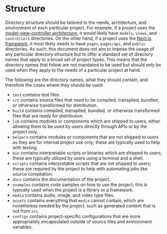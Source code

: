 # Structure

Directory structure should be tailored to the needs, architecture, and environment of each particular project. For example, if a project uses the [model-view-controller architecture](https://en.wikipedia.org/wiki/Model%E2%80%93view%E2%80%93controller), it would likely have `models`, `views`, and `controllers` directories. On the other hand, if a project uses the [Next.js framework](https://nextjs.org), it most likely needs to have `pages`, `pages/api`, and `public` directories. As such, this document does not aim to impose the usage of any particular directory structure but to offer a standard set of directory names that apply to a broad set of project types. This means that the directory names that follow are not mandated to be used but should only be used when they apply to the needs of a particular project at hand.

The following are the directory names, what they should contain, and therefore the cases where they should be used:

- `test` contains test files.
- `src` contains source files that need to be compiled, transpiled, bundled, or otherwise transformed for distribution.
- `build` contains compiled, transpiled, bundled, or otherwise transformed files that are ready for distribution.
- `lib` contains modules or components which are shipped to users, either allowing them to be used by users directly through APIs or by the project only.
- `helpers` contains modules or components that are not shipped to users as they are for internal project use only; these are typically used to help with testing.
- `bin` contains interpretable scripts or binaries which are shipped to users; these are typically utilized by users using a terminal and a shell.
- `scripts` contains interpretable scripts that are not shipped to users; these are required by the project to help with automating jobs like source compilation.
- `docs` contains the documentation of the project.
- `examples` contains code samples on how to use the project; this is typically used when the project is a library or a framework.
- `media` contains audio, image, and video type files.
- `assets` contains everything that `media` cannot contain, which are nonetheless needed by the project, such as generated content that is not from `src`.
- `configs` contains project-specific configurations that are more appropriately encapsulated outside of source files and environment variables.
